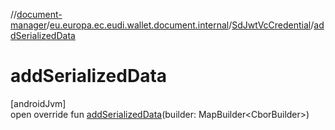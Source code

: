 //[document-manager](../../../index.md)/[eu.europa.ec.eudi.wallet.document.internal](../index.md)/[SdJwtVcCredential](index.md)/[addSerializedData](add-serialized-data.md)

# addSerializedData

[androidJvm]\
open override fun [addSerializedData](add-serialized-data.md)(builder:
MapBuilder&lt;CborBuilder&gt;)
